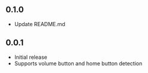 ## 0.1.0

- Update README.md

## 0.0.1

- Initial release
- Supports volume button and home button detection
